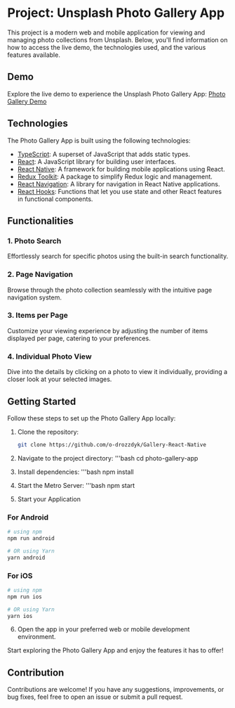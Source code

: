 # Project: Unsplash Photo Gallery App

This project is a modern web and mobile application for viewing and managing photo collections from Unsplash. Below, you'll find information on how to access the live demo, the technologies used, and the various features available.

## Demo

Explore the live demo to experience the Unsplash Photo Gallery App: [Photo Gallery Demo](https://drive.google.com/file/d/1a65bpw5BxQF2kYaczGgKq1vpGAv7i3Av/view?usp=drive_link)

## Technologies

The Photo Gallery App is built using the following technologies:

- [TypeScript](https://www.typescriptlang.org/): A superset of JavaScript that adds static types.
- [React](https://reactjs.org/): A JavaScript library for building user interfaces.
- [React Native](https://reactnative.dev/): A framework for building mobile applications using React.
- [Redux Toolkit](https://redux-toolkit.js.org/): A package to simplify Redux logic and management.
- [React Navigation](https://reactnavigation.org/): A library for navigation in React Native applications.
- [React Hooks](https://reactjs.org/docs/hooks-intro.html): Functions that let you use state and other React features in functional components.

## Functionalities

### 1. Photo Search

Effortlessly search for specific photos using the built-in search functionality.

### 2. Page Navigation

Browse through the photo collection seamlessly with the intuitive page navigation system.

### 3. Items per Page

Customize your viewing experience by adjusting the number of items displayed per page, catering to your preferences.

### 4. Individual Photo View

Dive into the details by clicking on a photo to view it individually, providing a closer look at your selected images.

## Getting Started

Follow these steps to set up the Photo Gallery App locally:

1. Clone the repository:
   ```bash
   git clone https://github.com/o-drozzdyk/Gallery-React-Native

2. Navigate to the project directory:
  '''bash
  cd photo-gallery-app

3. Install dependencies:
  '''bash
  npm install

4. Start the Metro Server:
  '''bash
  npm start

5. Start your Application

### For Android

  ```bash
  # using npm
  npm run android

  # OR using Yarn
  yarn android
  ```

  ### For iOS

  ```bash
  # using npm
  npm run ios

  # OR using Yarn
  yarn ios
  ```

6. Open the app in your preferred web or mobile development environment.

Start exploring the Photo Gallery App and enjoy the features it has to offer!

## Contribution

Contributions are welcome! If you have any suggestions, improvements, or bug fixes, feel free to open an issue or submit a pull request.
